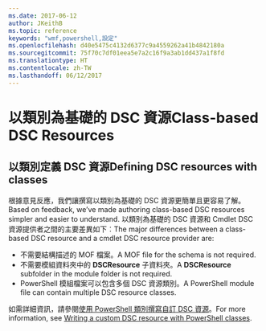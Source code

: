 ```yaml
---
ms.date: 2017-06-12
author: JKeithB
ms.topic: reference
keywords: "wmf,powershell,設定"
ms.openlocfilehash: d40e5475c4132d6377c9a4559262a41b4842180a
ms.sourcegitcommit: 75f70c7df01eea5e7a2c16f9a3ab1dd437a1f8fd
ms.translationtype: HT
ms.contentlocale: zh-TW
ms.lasthandoff: 06/12/2017
---
```

# <a name="class-based-dsc-resources"></a><span data-ttu-id="d168b-102">以類別為基礎的 DSC 資源</span><span class="sxs-lookup"><span data-stu-id="d168b-102">Class-based DSC Resources</span></span>

## <a name="defining-dsc-resources-with-classes"></a><span data-ttu-id="d168b-103">以類別定義 DSC 資源</span><span class="sxs-lookup"><span data-stu-id="d168b-103">Defining DSC resources with classes</span></span>

<span data-ttu-id="d168b-104">根據意見反應，我們讓撰寫以類別為基礎的 DSC 資源更簡單且更容易了解。</span><span class="sxs-lookup"><span data-stu-id="d168b-104">Based on feedback, we’ve made authoring class-based DSC resources simpler and easier to understand.</span></span> <span data-ttu-id="d168b-105">以類別為基礎的 DSC 資源和 Cmdlet DSC 資源提供者之間的主要差異如下︰</span><span class="sxs-lookup"><span data-stu-id="d168b-105">The major differences between a class-based DSC resource and a cmdlet DSC resource provider are:</span></span>

* <span data-ttu-id="d168b-106">不需要結構描述的 MOF 檔案。</span><span class="sxs-lookup"><span data-stu-id="d168b-106">A MOF file for the schema is not required.</span></span>
* <span data-ttu-id="d168b-107">不需要模組資料夾中的 **DSCResource** 子資料夾。</span><span class="sxs-lookup"><span data-stu-id="d168b-107">A **DSCResource** subfolder in the module folder is not required.</span></span>
* <span data-ttu-id="d168b-108">PowerShell 模組檔案可以包含多個 DSC 資源類別。</span><span class="sxs-lookup"><span data-stu-id="d168b-108">A PowerShell module file can contain multiple DSC resource classes.</span></span>

<span data-ttu-id="d168b-109">如需詳細資訊，請參閱[使用 PowerShell 類別撰寫自訂 DSC 資源](https://msdn.microsoft.com/powershell/dsc/authoringresource)。</span><span class="sxs-lookup"><span data-stu-id="d168b-109">For more information, see [Writing a custom DSC resource with PowerShell classes](https://msdn.microsoft.com/powershell/dsc/authoringresource).</span></span>


